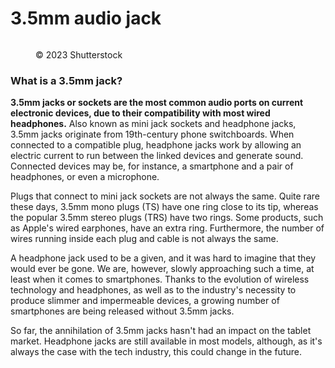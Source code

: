 # 3.5mm audio jack

<figure><img src="https://images.versus.io/property/headsetjack35-1598410708717.variety.jpg" alt=""><figcaption><p>© 2023 Shutterstock</p></figcaption></figure>

### What is a 3.5mm jack?

**3.5mm jacks or sockets are the most common audio ports on current electronic devices, due to their compatibility with most wired headphones.** Also known as mini jack sockets and headphone jacks, 3.5mm jacks originate from 19th-century phone switchboards. When connected to a compatible plug, headphone jacks work by allowing an electric current to run between the linked devices and generate sound. Connected devices may be, for instance, a smartphone and a pair of headphones, or even a microphone.

Plugs that connect to mini jack sockets are not always the same. Quite rare these days, 3.5mm mono plugs (TS) have one ring close to its tip, whereas the popular 3.5mm stereo plugs (TRS) have two rings. Some products, such as Apple's wired earphones, have an extra ring. Furthermore, the number of wires running inside each plug and cable is not always the same.

A headphone jack used to be a given, and it was hard to imagine that they would ever be gone. We are, however, slowly approaching such a time, at least when it comes to smartphones. Thanks to the evolution of wireless technology and headphones, as well as to the industry's necessity to produce slimmer and impermeable devices, a growing number of smartphones are being released without 3.5mm jacks.

So far, the annihilation of 3.5mm jacks hasn't had an impact on the tablet market. Headphone jacks are still available in most models, although, as it's always the case with the tech industry, this could change in the future.
